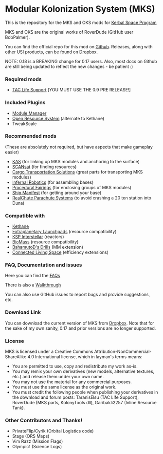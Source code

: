 Modular Kolonization System (MKS) 
===

This is the repository for the MKS and OKS mods for [Kerbal Space Program](http://kerbalspaceprogram.com)

MKS and OKS are the original works of RoverDude (GitHub user BobPalmer).  

You can find the official repo for this mod on [Github](http://github.com/BobPalmer/MKS).  Releases, along with other USI products, can be found on [Dropbox](https://www.dropbox.com/sh/1fsuzvl35s2gppt/AAD8kNgBm6rO9m4paXmwuqA0a). 


NOTE:  0.18 is a BREAKING change for 0.17 users.  Also, most docs on Github are still being updated to reflect the new changes - be patient :)

### Required mods
* [TAC Life Support](http://forum.kerbalspaceprogram.com/threads/40667) [YOU MUST USE THE 0.9 PRE RELEASE!]

### Included Plugins
* [Module Manager](http://forum.kerbalspaceprogram.com/threads/55219)
* [Open Resource System](http://forum.kerbalspaceprogram.com/threads/64595) (alternate to Kethane)
* TweakScale

### Recommended mods
(These are absolutely not required, but have aspects that make gameplay easier)

* [KAS](http://forum.kerbalspaceprogram.com/threads/53134) (for linking up MKS modules and anchoring to the surface)
* [SCANsat](http://forum.kerbalspaceprogram.com/threads/55832) (for finding resources)
* [Cargo Transportation Solutions](http://forum.kerbalspaceprogram.com/threads/77505) (great parts for transporting MKS modules)
* [Infernal Robotics](http://forum.kerbalspaceprogram.com/threads/37707) (for assembling bases)
* [Procedural Fairings](http://forum.kerbalspaceprogram.com/threads/39512) (for enclosing groups of MKS modules)
* [Ship Manifest](http://forum.kerbalspaceprogram.com/threads/62270) (for getting around your base)
* [RealChute Parachute Systems](http://forum.kerbalspaceprogram.com/threads/57988) (to avoid crashing a 20 ton station into Duna)

### Compatible with

* [Kethane](http://forum.kerbalspaceprogram.com/threads/23979)
* [Extraplanetary Launchpads](http://forum.kerbalspaceprogram.com/threads/59545) (resource compatibility)
* [KSP Interstellar](http://forum.kerbalspaceprogram.com/threads/43839) (reactors)
* [BioMass](http://forum.kerbalspaceprogram.com/threads/53009) (resource compatibility)
* [BahamutoD's Drills](http://forum.kerbalspaceprogram.com/threads/70325) (MM extension)
* [Connected Living Space](http://forum.kerbalspaceprogram.com/threads/70161) (efficiency extensions)

### FAQ, Documentation and issues

Here you can find the [FAQs](https://github.com/BobPalmer/MKS/wiki/FAQ)

There is also a [Walkthrough](https://github.com/BobPalmer/MKS/wiki/Tutorial_00)

You can also use GitHub issues to report bugs and provide suggestions, etc.

### Download Link

You can download the current version of MKS from  [Dropbox](https://www.dropbox.com/sh/1fsuzvl35s2gppt/AAD8kNgBm6rO9m4paXmwuqA0a).  Note that for the sake of my own sanity, 0.17 and prior versions are no longer supported.

### License

MKS is licensed under a Creative Commons Attribution-NonCommercial-ShareAlike 4.0 International license, which in layman's terms means:
* You are permitted to use, copy and redistribute my work as-is.
* You may remix your own derivatives (new models, alternative textures, etc.) and release them under your own name.
* You may not use the material for any commercial purposes.
* You must use the same license as the original work.
* You must credit the following people when publishing your derivatives in the download and forum posts: TaranisElsu (TAC Life Support), RoverDude (MKS parts, KolonyTools dll), Garibaldi2257 (Inline Resource Tank).

### Other Contributors and Thanks!
* PrivateFlip/Cyrik (Orbital Logistics code)
* Stage (ORS Maps)
* Vim Razz (Mission Flags)
* Olympic1 (Science Logs)
